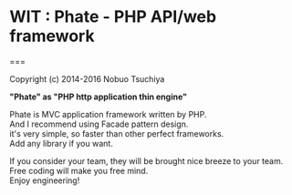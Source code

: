 # WIT : Phate - PHP API/web framework

===


Copyright (c) 2014-2016 Nobuo Tsuchiya  
  
**"Phate" as "PHP http application thin engine"**

Phate is MVC application framework written by PHP.  
And I recommend using Facade pattern design.  
it's very simple, so faster than other perfect frameworks.  
Add any library if you want.  
  
If you consider your team, they will be brought nice breeze to your team.  
Free coding will make you free mind.  
Enjoy engineering!  

